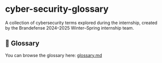 # cyber-security-glossary
A collection of cybersecurity terms explored during the internship, created by the Brandefense 2024–2025 Winter–Spring internship team.

## 📖 Glossary

You can browse the glossary here: [glossary.md](glossary.md)
